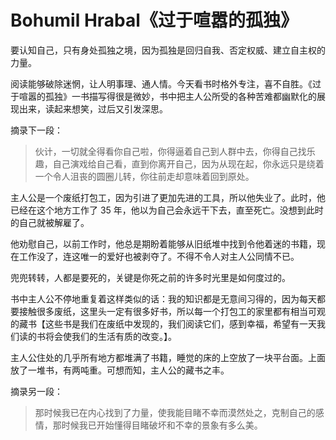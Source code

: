 # Bohumil Hrabal《过于喧嚣的孤独》

要认知自己，只有身处孤独之境，因为孤独是回归自我、否定权威、建立自主权的力量。

阅读能够破除迷惘，让人明事理、通人情。今天看书时格外专注，喜不自胜。《过于喧嚣的孤独》一书描写得很是微妙，书中把主人公所受的各种苦难都幽默化的展现出来，读起来想笑，过后又引发深思。

摘录下一段：

> 伙计，一切就全得看你自己啦，你得逼着自己到人群中去，你得自己找乐趣，自己演戏给自己看，直到你离开自己，因为从现在起，你永远只是绕着一个令人沮丧的圆圈儿转，你往前走却意味着回到原处。

主人公是一个废纸打包工，因为引进了更加先进的工具，所以他失业了。此时，他已经在这个地方工作了 35 年，他以为自己会永远干下去，直至死亡。没想到此时的自己就被解雇了。

他劝慰自己，以前工作时，他总是期盼着能够从旧纸堆中找到令他着迷的书籍，现在工作没了，连这唯一的爱好也被剥夺了。不得不令人对主人公同情不已。

兜兜转转，人都是要死的，关键是你死之前的许多时光里是如何度过的。

书中主人公不停地重复着这样类似的话：我的知识都是无意间习得的，因为每天都要接触很多废纸，这里头一定有很多好书，所以每一个打包工的家里都有相当可观的藏书【这些书是我们在废纸中发现的，我们阅读它们，感到幸福，希望有一天我们读的书将会使我们的生活有质的改变。】。

主人公住处的几乎所有地方都堆满了书籍，睡觉的床的上空放了一块平台面。上面放了一堆书，有两吨重。可想而知，主人公的藏书之丰。

摘录另一段：

> 那时候我已在内心找到了力量，使我能目睹不幸而漠然处之，克制自己的感情，那时候我已开始懂得目睹破坏和不幸的景象有多么美。
